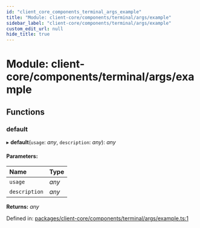 ```yaml
---
id: "client_core_components_terminal_args_example"
title: "Module: client-core/components/terminal/args/example"
sidebar_label: "client-core/components/terminal/args/example"
custom_edit_url: null
hide_title: true
---
```


# Module: client-core/components/terminal/args/example

## Functions

### default

▸ **default**(`usage`: *any*, `description`: *any*): *any*

#### Parameters:

Name | Type |
:------ | :------ |
`usage` | *any* |
`description` | *any* |

**Returns:** *any*

Defined in: [packages/client-core/components/terminal/args/example.ts:1](https://github.com/xr3ngine/xr3ngine/blob/5c3dcaef1/packages/client-core/components/terminal/args/example.ts#L1)

